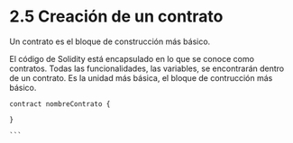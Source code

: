 # 2.5 Creación de un contrato

Un contrato es el bloque de construcción más básico.

El código de Solidity está encapsulado en lo que se conoce como contratos.
Todas las funcionalidades, las variables, se encontrarán dentro de un contrato.
Es la unidad más básica, el bloque de contrucción más básico.

````Solidity
contract nombreContrato {

}

```
